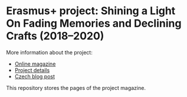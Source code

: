 # Erasmus+ project: Shining a Light On Fading Memories and Declining Crafts (2018–2020)

More information about the project:

* [Online magazine](https://gyohavl.github.io/erasmus-2018/)
* [Project details](https://erasmus-plus.ec.europa.eu/projects/search/details/2018-1-CZ01-KA229-048222)
* [Czech blog post](https://www.gyohavl.cz/projekty/projekt-erasmus-shining-a-light-on-fading-memories-and-declining-crafts-2018-2020)

This repository stores the pages of the project magazine.
